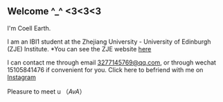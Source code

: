 ## Welcome ^_^ <3<3<3

I'm Coell Earth.

I am an IBI1 student at the Zhejiang University - University of Edinburgh (ZJE) Institute.
*You can see the ZJE website [here](https://zje.zju.edu.cn/zje/main.htm) 

I can contact me through email 3277145769@qq.com, or through wechat 15105841476 if convenient for you.
Click here to befriend with me on [Instagram](https://www.instagram.com/coell_for_sure/) 

Pleasure to meet u （*AvA*）
